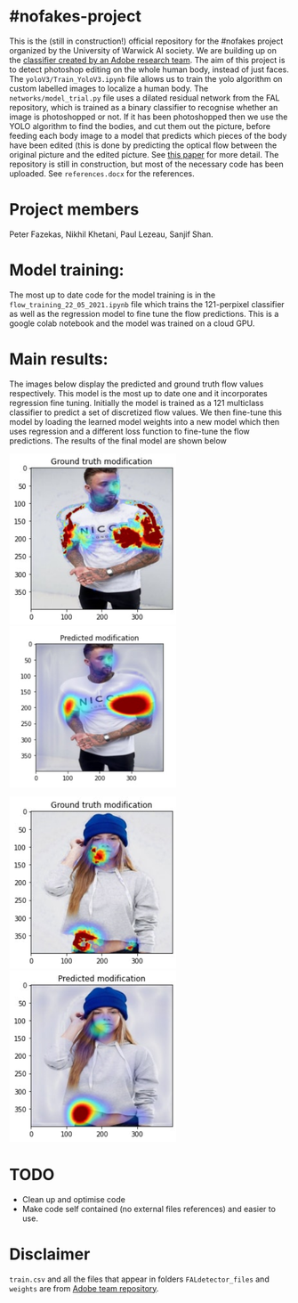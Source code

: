 # \#nofakes-project
This is the (still in construction!) official repository for the #nofakes project organized by the University of Warwick AI society. We are building up on the [classifier created by an Adobe research team](https://github.com/PeterWang512/FALdetector). The aim of this project is to detect photoshop editing on the whole human body, instead of just faces. The `yoloV3/Train_YoloV3.ipynb` file allows us to train the yolo algorithm on custom labelled images to localize a human body. The `networks/model_trial.py` file uses a dilated residual network from the FAL repository, which is trained as a binary classifier to recognise whether an image is photoshopped or not. If it has been photoshopped then we use the YOLO algorithm to find the bodies, and cut them out the picture, before feeding each body image to a model that predicts which pieces of the body have been edited (this is done by predicting the optical flow between the original picture and the edited picture. See [this paper](https://arxiv.org/abs/1906.05856) for more detail. The repository is still in construction, but most of the necessary code has been uploaded. See `references.docx` for the references.
# Project members 
Peter Fazekas, Nikhil Khetani, Paul Lezeau, Sanjif Shan. 
# Model training:
The most up to date code for the model training is in the `flow_training_22_05_2021.ipynb` file which trains the 121-perpixel classifier as well as the regression model to fine tune the flow predictions. This is a google colab notebook and the model was trained on a cloud GPU.
# Main results:
The images below display the predicted and ground truth flow values respectively. This model is the most up to date one and it incorporates regression fine tuning. Initially the model is trained as a 121 multiclass classifier to predict a set of discretized flow values. We then fine-tune this model by loading the learned model weights into a new model which then uses regression and a different loss function to fine-tune the flow predictions. The results of the final model are shown below
<p float="left">
  <img src="https://github.com/peterfazekas1999/-nofakes-project/blob/main/results_trial/ground_truth.jpg" width ="300">
  <img src="https://github.com/peterfazekas1999/-nofakes-project/blob/main/results_trial/prediction1.jpg" width ="300">
</p>

<p float="left">
<img src="https://github.com/peterfazekas1999/-nofakes-project/blob/main/results_trial/ground_truth2.jpg" width ="300">
<img src="https://github.com/peterfazekas1999/-nofakes-project/blob/main/results_trial/prediction2.jpg" width ="300">
</p>

# TODO
- Clean up and optimise code
- Make code self contained (no external files references) and easier to use.

# Disclaimer
`train.csv` and all the files that appear in folders `FALdetector_files` and `weights` are from [Adobe team repository](https://github.com/PeterWang512/FALdetector). 

